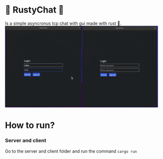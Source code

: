 # 🦀 RustyChat 🦀

Is a simple asyncronus tcp chat with gui made with rust 🦀.
![alt Showcase gif](./showcase.gif)

# How to run?
### Server and client
Go to the server and client folder and run the command
`cargo run`